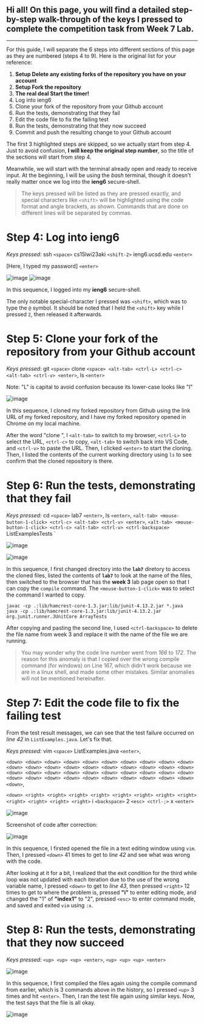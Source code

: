 ## Hi all! On this page, you will find a detailed step-by-step walk-through of the keys I pressed to complete the competition task from Week 7 Lab. 

---

For this guide, I will separate the 6 steps into different sections of this page as they are numbered (steps 4 to 9). Here is the original list for your reference:

1. **Setup Delete any existing forks of the repository you have on your account**
2. **Setup Fork the repository**
3. **The real deal Start the timer!**
4. Log into ieng6
5. Clone your fork of the repository from your Github account
6. Run the tests, demonstrating that they fail
7. Edit the code file to fix the failing test
8. Run the tests, demonstrating that they now succeed
9. Commit and push the resulting change to your Github account

The first 3 highlighted steps are skipped, so we actually start from step 4. Just to avoid confusion, **I will keep the original step number**, so the title of the sections will start from step 4. 

Meanwhile, we will start with the terminal already open and ready to receive input. At the beginning, I will be using the _bash_ terminal, though it doesn't really matter once we log into the **ieng6** secure-shell.

> The keys pressed will be listed as they are pressed exactly, and special characters like `<shift>` will be highlighted using the code format and angle brackets, as shown. Commands that are done on different lines will be separated by commas. 

# Step 4: Log into ieng6

_Keys pressed:_ 
ssh `<space>` cs15lwi23aki `<shift-2>` ieng6.ucsd.edu `<enter>`

[Here, I typed my password] `<enter>`

![image](https://user-images.githubusercontent.com/117701031/221756185-4fdfcfab-1d8b-4ec6-b575-891c4beb9230.png)
![image](https://user-images.githubusercontent.com/117701031/221756670-8e0ede99-2a23-4ebb-a1fb-4e19517e84d2.png)

In this sequence, I logged into my **ieng6** secure-shell. 

The only notable special-character I pressed was `<shift>`, which was to type the `@` symbol. It should be noted that I held the `<shift>` key while I pressed `2`, then released it afterwards.

# Step 5: Clone your fork of the repository from your Github account

_Keys pressed:_
git `<space>` clone `<space> <alt-tab> <ctrl-L> <ctrl-c> <alt-tab> <ctrl-v> <enter>`, ls `<enter>`

Note: "L" is capital to avoid confusion because its lower-case looks like "I" 

![image](https://user-images.githubusercontent.com/117701031/221757395-9b582b10-53dc-46f0-b11b-2c04ec7ebe80.png)

In this sequence, I cloned my forked repository from Github using the link URL of my forked repository, and I have my forked repository opened in Chrome on my local machine. 

After the word "clone ", I `<alt-tab>` to switch to my browser, `<ctrl-L>` to select the URL, `<ctrl-c>` to copy, `<alt-tab>` to switch back into VS Code, and `<ctrl-v>` to paste the URL. Then, I clicked `<enter>` to start the cloning. Then, I listed the contents of the current working directory using `ls` to see confirm that the cloned repository is there.






# Step 6: Run the tests, demonstrating that they fail
_Keys pressed:_
cd `<space>` lab7 `<enter>`, ls `<enter>`, `<alt-tab> <mouse-button-1-click> <ctrl-c> <alt-tab> <ctrl-v> <enter>`, `<alt-tab> <mouse-button-1-click> <ctrl-c> <alt-tab> <ctrl-v> <ctrl-backspace>` ListExamplesTests <enter>`

![image](https://user-images.githubusercontent.com/117701031/221759781-c1d7ac85-3940-4040-bc3b-1736aa7ccdaa.png)

![image](https://user-images.githubusercontent.com/117701031/221761715-67a94013-c0d2-4eb1-911e-2a23818f9b59.png)


In this sequence, I first changed directory into the **`lab7`** diretory to access the cloned files, listed the contents of **`lab7`** to look at the name of the files, then switched to the browser that has the **week 3** lab page open so that I can copy the `compile` command. The `<mouse-button-1-click>` was to select the command I wanted to copy.

```
javac -cp .:lib/hamcrest-core-1.3.jar:lib/junit-4.13.2.jar *.java
java -cp .:lib/hamcrest-core-1.3.jar:lib/junit-4.13.2.jar org.junit.runner.JUnitCore ArrayTests
```

After copying and pasting the second line, I used `<ctrl-backspace>` to delete the file name from week 3 and replace it with the name of the file we are running.
  
> You may wonder why the code line number went from _166_ to _172_. The reason for this anomaly is that I copied over the wrong compile command (for windows) on Line 167, which didn't work because we are in a linux shell, and made some other mistakes. Similar anomalies will not be mentioned hereinafter.


# Step 7: Edit the code file to fix the failing test

From the test result messages, we can see that the test failure occurred on _line 42_ in `ListExamples.java`. Let's fix that.

_Keys pressed:_
vim `<space>` ListExamples.java `<enter>`, 

`<down> <down> <down> <down> <down> <down> <down> <down> <down> <down> <down> <down> <down> <down> <down> <down> <down> <down> <down> <down> <down> <down> <down> <down> <down> <down> <down> <down> <down> <down> <down> <down> <down> <down> <down> <down> <down> <down> <down> <down> <down>`,
  
`<down> <right> <right> <right> <right> <right> <right> <right> <right> <right> <right> <right> <right>` i `<backspace>` 2 `<esc> <ctrl-;>` x `<enter>`
  
![image](https://user-images.githubusercontent.com/117701031/221763720-27ef3b4e-5d82-4db9-969b-7abe0b05c86d.png)
  
Screenshot of code after correction:
  
![image](https://user-images.githubusercontent.com/117701031/221764719-ba95b404-8e71-4be8-bf08-174fc428bb84.png)


In this sequence, I firsted opened the file in a text editing window using `vim`. Then, I pressed `<down>` 41 times to get to _line 42_ and see what was wrong with the code. 
  
After looking at it for a bit, I realized that the exit condition for the third while loop was not updated with each iteration due to the use of the wrong variable name, I pressed `<down>` to get to _line 43_, then pressed `<right>` 12 times to get to where the problem is, pressed **"i"** to enter editing mode, and changed the "1" of **"index1"** to "2", pressed `<esc>` to enter command mode, and saved and exited `vim` using `:x`.
  

# Step 8: Run the tests, demonstrating that they now succeed
  
_Keys pressed:_ 
`<up> <up> <up> <enter>`, `<up> <up> <up> <enter>`
  
![image](https://user-images.githubusercontent.com/117701031/221765147-8f1fbb32-cd6e-4a2e-884a-f8e70c819f32.png)

In this sequence, I first compiled the files again using the compile command from earlier, which is 3 commands above in the history, so I pressed `<up>` 3 times and hit `<enter>`. Then, I ran the test file again using similar keys. Now, the test says that the file is all okay.

![image](https://user-images.githubusercontent.com/117701031/221765566-7dd99579-f7ac-4982-b19d-067d2b248ec3.png)


